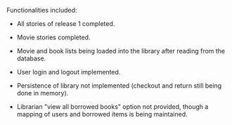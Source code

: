 Functionalities included:

- All stories of release 1 completed.
- Movie stories completed.
- Movie and book lists being loaded into the library after reading from the database.
- User login and logout implemented.

- Persistence of library not implemented (checkout and return still being done in memory).
- Librarian "view all borrowed books" option not provided, though a mapping of users and borrowed items is being maintained.